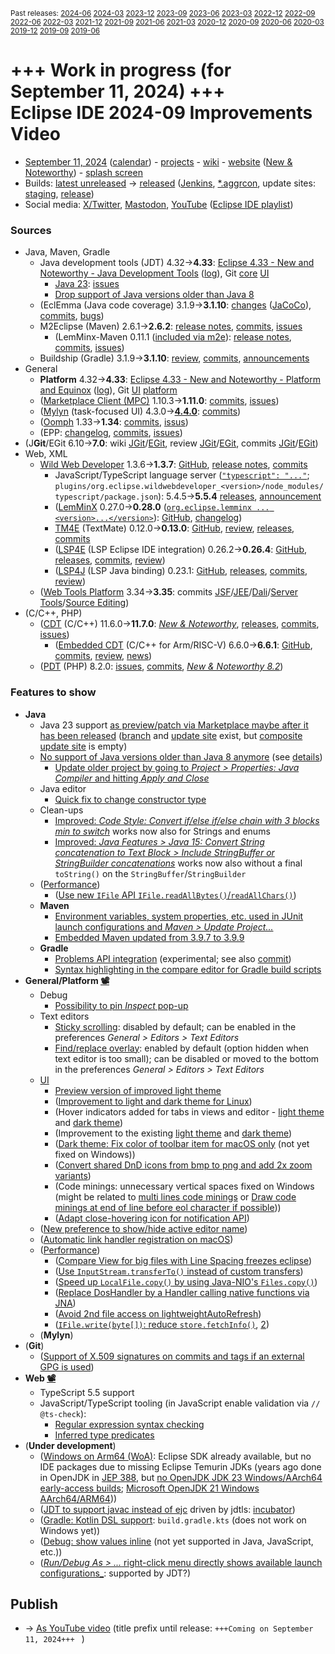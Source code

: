 <sup>Past releases:
[2024-06](https://github.com/howlger/Eclipse-IDE-improvements-videos/tree/2024-06)
[2024-03](https://github.com/howlger/Eclipse-IDE-improvements-videos/tree/2024-03)
[2023-12](https://github.com/howlger/Eclipse-IDE-improvements-videos/tree/2023-12)
[2023-09](https://github.com/howlger/Eclipse-IDE-improvements-videos/tree/2023-09)
[2023-06](https://github.com/howlger/Eclipse-IDE-improvements-videos/tree/2023-06)
[2023-03](https://github.com/howlger/Eclipse-IDE-improvements-videos/tree/2023-03)
[2022-12](https://github.com/howlger/Eclipse-IDE-improvements-videos/tree/2022-12)
[2022-09](https://github.com/howlger/Eclipse-IDE-improvements-videos/tree/2022-09)
[2022-06](https://github.com/howlger/Eclipse-IDE-improvements-videos/tree/2022-06)
[2022-03](https://github.com/howlger/Eclipse-IDE-improvements-videos/tree/2022-03)
[2021-12](https://github.com/howlger/Eclipse-IDE-improvements-videos/tree/2021-12)
[2021-09](https://github.com/howlger/Eclipse-IDE-improvements-videos/tree/2021-09)
[2021-06](https://github.com/howlger/Eclipse-IDE-improvements-videos/tree/2021-06)
[2021-03](https://github.com/howlger/Eclipse-IDE-improvements-videos/tree/2021-03)
[2020-12](https://github.com/howlger/Eclipse-IDE-improvements-videos/tree/2020-12)
[2020-09](https://github.com/howlger/Eclipse-IDE-improvements-videos/tree/2020-09)
[2020-06](https://github.com/howlger/Eclipse-IDE-improvements-videos/tree/2020-06)
[2020-03](https://github.com/howlger/Eclipse-IDE-improvements-videos/tree/2020-03)
[2019-12](https://github.com/howlger/Eclipse-IDE-improvements-videos/tree/2019-12)
[2019-09](https://github.com/howlger/Eclipse-IDE-improvements-videos/tree/2019-09)
[2019-06](https://github.com/howlger/Eclipse-IDE-improvements-videos/tree/2019-06)
</sup>

# +++ Work in progress (for September 11, 2024) +++<br>Eclipse IDE 2024-09 Improvements Video <!--# [Eclipse IDE 2024-09 Improvements Video](https://youtu.be/jTaiDGVwygE)-->

* [September 11, 2024](https://calendar.google.com/calendar/event?eid=MTNudGlsMjd1cWFoM2ZkdjY3bjJjbWs1Z2wgZ2NoczdubTRudnBtODM3NDY5ZGRqOXRqbGtAZw&ctz=Europe/Berlin) ([calendar](https://calendar.google.com/calendar/embed?src=gchs7nm4nvpm837469ddj9tjlk@group.calendar.google.com&ctz=Europe/Berlin)) - [projects](https://projects.eclipse.org/releases/2024-09) - [wiki](https://github.com/eclipse-simrel/.github/blob/main/wiki/Simultaneous_Release.md) - [website](https://eclipseide.org/) ([New & Noteworthy](https://eclipseide.org/release/noteworthy/)) - [splash screen](https://gitlab.eclipse.org/eclipsefdn/helpdesk/-/issues/3963)
* Builds: [latest unreleased](https://download.eclipse.org/technology/epp/staging/) → [released](https://download.eclipse.org/technology/epp/downloads/release/2024-09/) ([Jenkins](https://ci.eclipse.org/packaging/job/simrel.epp-tycho-build), [*.aggrcon](https://github.com/eclipse-simrel/simrel.build/commits/main), update sites: [staging](https://download.eclipse.org/staging/2024-09), [release](http://download.eclipse.org/releases/2024-09))
* Social media: [X/Twitter](https://twitter.com/EclipseJavaIDE), [Mastodon](https://mastodon.social/@EclipseFdn), [YouTube](https://www.youtube.com/user/EclipseFdn) ([Eclipse IDE playlist](https://www.youtube.com/playlist?list=PLy7t4z5SYNaSNjL60ofpwVhfA7mOF3Pgk))


### Sources

* Java, Maven, Gradle
    * Java development tools (JDT) 4.32→**4.33**: [Eclipse 4.33 - New and Noteworthy - Java Development Tools](https://www.eclipse.org/eclipse/news/4.33/jdt.php) ([log](https://github.com/eclipse-platform/www.eclipse.org-eclipse/commits/master/news/4.33/jdt.html)), Git [core](https://github.com/eclipse-jdt/eclipse.jdt.core/commits/master) [UI](https://github.com/eclipse-jdt/eclipse.jdt.ui/commits/master)
        * [Java 23](https://jdk.java.net/23/): [issues](https://github.com/eclipse-jdt/eclipse.jdt.core/milestone/69?closed=1)
        * [Drop support of Java versions older than Java 8](https://github.com/eclipse-jdt/eclipse.jdt.core/issues/2536)
    * (EclEmma (Java code coverage) 3.1.9→**3.1.10**: [changes](https://www.eclemma.org/changes.html) ([JaCoCo](https://www.jacoco.org/jacoco/trunk/doc/changes.html)), [commits](https://github.com/eclipse/eclemma/commits/master), [bugs](https://bugs.eclipse.org/bugs/buglist.cgi?product=Eclemma&query_format=advanced&order=changeddate%20DESC))
    * M2Eclipse (Maven) 2.6.1→**2.6.2**: [release notes](https://github.com/eclipse-m2e/m2e-core/blob/master/RELEASE_NOTES.md#262), [commits](https://github.com/eclipse-m2e/m2e-core/compare/2.6.1...2.6.2), [issues](https://github.com/eclipse-m2e/m2e-core/issues?q=is%3Aissue+sort%3Aupdated-desc+is%3Aclosed)
        * (LemMinx-Maven 0.11.1 ([included via m2e](https://github.com/eclipse-m2e/m2e-core/blob/master/org.eclipse.m2e.editor.lemminx/pom.xml#L48)): [release notes](https://github.com/eclipse/lemminx-maven/releases/tag/0.11.1), [commits](https://github.com/eclipse/lemminx-maven/compare/0.11.0...0.11.1), [issues](https://github.com/eclipse/lemminx-maven/issues?q=is%3Aissue+sort%3Aupdated-desc+is%3Aclosed))
    * Buildship (Gradle) 3.1.9→**3.1.10**: [review](https://projects.eclipse.org/projects/tools.buildship/releases/3.1.10), [commits](https://github.com/eclipse/buildship/commits/master), [announcements](https://discuss.gradle.org/tag/buildship-release)
* General
    * **Platform** 4.32→**4.33**: [Eclipse 4.33 - New and Noteworthy - Platform and Equinox](https://www.eclipse.org/eclipse/news/4.33/platform.php) ([log](https://github.com/eclipse-platform/www.eclipse.org-eclipse/commits/master/news/4.33/platform.html)), Git [UI](https://github.com/eclipse-platform/eclipse.platform.ui/commits/master) [platform](https://github.com/eclipse-platform/eclipse.platform/commits/master)
    * ([Marketplace Client (MPC)](https://projects.eclipse.org/projects/technology.packaging.mpc) 1.10.3→**1.11.0**: [commits](https://github.com/eclipse-mpc/epp.mpc/commits/master), [issues](https://github.com/eclipse-mpc/epp.mpc/issues))
    * ([Mylyn](https://projects.eclipse.org/projects/tools.mylyn) (task-focused UI) 4.3.0→[**4.4.0**](https://github.com/eclipse-mylyn/org.eclipse.mylyn/milestone/7?closed=1): [commits](https://github.com/eclipse-mylyn/org.eclipse.mylyn/commits/main))
    * ([Oomph](https://projects.eclipse.org/projects/tools.oomph) 1.33→**1.34**: [commits](https://github.com/eclipse-oomph/oomph/commits/master), [issus](https://github.com/eclipse-oomph/oomph/issues?q=is%3Aissue+is%3Aclosed+sort%3Aupdated-desc))
    * (EPP: [changelog](https://github.com/eclipse-packaging/packages/blob/master/CHANGELOG.md#2024-09), [commits](https://github.com/eclipse-packaging/packages/commits/master), [issues](https://github.com/eclipse-packaging/packages/issues))
* (J**Git**/EGit 6.10→**7.0**: wiki [JGit](https://github.com/eclipse-jgit/jgit/wiki/New-and-Noteworthy)/[EGit](https://github.com/eclipse-egit/egit/wiki/New-and-Noteworthy-7.0), review [JGit](https://projects.eclipse.org/projects/technology.jgit/releases/7.0.0)/[EGit](https://projects.eclipse.org/projects/technology.egit/releases/7.0.0), commits [JGit](https://github.com/eclipse-jgit/jgit/commits/master)/[EGit](https://github.com/eclipse-egit/egit/commits/master))
* Web, XML
    * [Wild Web Developer](https://projects.eclipse.org/projects/tools.wildwebdeveloper) 1.3.6→**1.3.7**: [GitHub](https://github.com/https://github.com/eclipse-wildwebdeveloper/wildwebdeveloperwebdeveloper), [release notes](https://github.com/eclipse-wildwebdeveloper/wildwebdeveloper/blob/master/RELEASE_NOTES.md#137), [commits](https://github.com/eclipse-wildwebdeveloper/wildwebdeveloper/compare/1.3.6...1.3.7)
        * JavaScript/TypeScript language server ([`"typescript": "..."`](https://github.com/eclipse-wildwebdeveloper/wildwebdeveloper/blob/master/org.eclipse.wildwebdeveloper/package.json#L5); `plugins/org.eclipse.wildwebdeveloper_<version>/node_modules/typescript/package.json`): 5.4.5→**5.5.4** [releases](https://github.com/microsoft/TypeScript/releases), [announcement](https://devblogs.microsoft.com/typescript/announcing-typescript-5-5)
        * ([LemMinX](https://projects.eclipse.org/projects/technology.lemminx) 0.27.0→**0.28.0** ([`org.eclipse.lemminx ... <version>...</version>`](https://github.com/eclipse-wildwebdeveloper/wildwebdeveloper/blob/master/org.eclipse.wildwebdeveloper.xml/pom.xml#L40-L43)): [GitHub](https://github.com/eclipse/lemminx), [changelog](https://github.com/eclipse/lemminx/blob/main/CHANGELOG.md#0280-may-27-2024))
        * [TM4E](https://projects.eclipse.org/projects/technology.tm4e) (TextMate) 0.12.0→**0.13.0**: [GitHub](https://github.com/eclipse/tm4e), [review](https://projects.eclipse.org/projects/technology.tm4e/releases/0.13.0), [releases](https://github.com/eclipse/tm4e/releases), [commits](https://github.com/eclipse/tm4e/compare/0.10.3...0.12.0)
        * ([LSP4E](https://projects.eclipse.org/projects/technology.lsp4e) (LSP Eclipse IDE integration) 0.26.2→**0.26.4**: [GitHub](https://github.com/eclipse/lsp4e), [releases](https://github.com/eclipse/lsp4e/releases), [commits](https://github.com/eclipse/lsp4e/compare/0.26.2...0.26.4), [review](https://projects.eclipse.org/projects/technology.lsp4e/releases/0.26.4))
        * ([LSP4J](https://projects.eclipse.org/projects/technology.lsp4j) (LSP Java binding) 0.23.1: [GitHub](https://github.com/eclipse/lsp4j), [releases](https://github.com/eclipse/lsp4j/releases), [commits](https://github.com/eclipse/lsp4j/compare/v0.22.0...v0.23.1), [review](https://projects.eclipse.org/projects/technology.lsp4j))
    * ([Web Tools Platform](https://projects.eclipse.org/projects/webtools) 3.34→**3.35**: commits [JSF](https://github.com/eclipse-jsf/webtools.jsf/commits/master/)/[JEE](https://github.com/eclipse-jeetools/webtools.javaee/commits/master/)/[Dali](https://github.com/eclipse-dali/webtools.dali/commits/master/)/[Server Tools](https://github.com/eclipse-servertools/servertools/commits/master/)/[Source Editing](https://github.com/eclipse-sourceediting/sourceediting/commits/master/))
* (C/C++, PHP)
    * ([CDT](https://projects.eclipse.org/projects/tools.cdt) (C/C++) 11.6.0→**11.7.0**: [_New & Noteworthy_](https://github.com/eclipse-cdt/cdt/blob/main/NewAndNoteworthy/CDT-11.7.md), [releases](https://github.com/eclipse-cdt/cdt/releases), [commits](https://github.com/eclipse-cdt/cdt/compare/CDT_11_6_0...CDT_11_7_0), [issues](https://github.com/eclipse-cdt/cdt/issues?q=is%3Aissue+sort%3Aupdated-desc))
        * ([Embedded CDT](https://projects.eclipse.org/projects/iot.embed-cdt) (C/C++ for Arm/RISC-V) 6.6.0→**6.6.1**: [GitHub](https://github.com/eclipse-embed-cdt/eclipse-plugins), [commits](https://github.com/eclipse-embed-cdt/eclipse-plugins/compare/v6.6.0...v6.6.1), [review](https://projects.eclipse.org/projects/iot.embed-cdt/releases/6.6.1), [news](https://eclipse-embed-cdt.github.io/news/))
    * ([PDT](https://projects.eclipse.org/projects/tools.pdt) (PHP) 8.2.0: [issues](https://github.com/eclipse/pdt/issues?q=is%3Aissue+sort%3Aupdated-asc), [commits](https://github.com/eclipse/pdt/commits/master), [_New & Noteworthy 8.2_](https://github.com/eclipse-pdt/pdt/wiki/NewIn82))


### Features to show

* **Java<!-- [📽️](https://youtu.be/jTaiDGVwygE?t=17)-->**
    * Java 23 support [as preview/patch via Marketplace maybe after it has been released](https://marketplace.eclipse.org/search?search_api_fulltext=Java+23) ([branch](https://github.com/eclipse-jdt/eclipse.jdt.core/tree/BETA_JAVA23) and [update site](https://download.eclipse.org/eclipse/updates/4.33-P-builds/P20240828-1240/) exist, but [composite update site](https://download.eclipse.org/eclipse/updates/4.33-P-builds/) is empty)
    * [No support of Java versions older than Java 8 anymore](https://eclipse.dev/eclipse/news/4.33/jdt.php#removed-support-for-java7-and-below) (see [details](https://github.com/eclipse-jdt/eclipse.jdt.core/issues/2536))
        * [Update older project by going to _Project > Properties: Java Compiler_ and hitting _Apply and Close_](https://github.com/eclipse-jdt/eclipse.jdt.ui/commit/95a365fc91472629e70e763516fb0576cddf4ee6#diff-75bddcdfd2484e74dd12777aa5f88c804a476cb214989f7363c5a654ef9eb0b1)
    * Java editor
        * [Quick fix to change constructor type](https://eclipse.dev/eclipse/news/4.33/jdt.php#quickfix-change-constructor-type)
    * Clean-ups
        * [Improved: _Code Style: Convert if/else if/else chain with 3 blocks min to switch_](https://eclipse.dev/eclipse/news/4.33/jdt.php#enhanced-if-else-switch-cleanup) works now also for Strings and enums
        * [Improved: _Java Features > Java 15: Convert String concatenation to Text Block > Include StringBuffer or StringBuilder concatenations_](https://eclipse.dev/eclipse/news/4.33/jdt.php#enhnaced-stringbuf-to-text-block-cleanup) works now also without a final `toString()` on the `StringBuffer`/`StringBuilder`
    * ([Performance](https://github.com/search?utf8=%E2%9C%93&q=performance+OR+speed+OR+faster+org%3Aeclipse-jdt+committer-date%3A2024-06-05..2024-09-10&s=committer-date&o=desc&type=Commits))
        * ([Use new `IFile` API `IFile.readAllBytes()`/`readAllChars()`](https://github.com/eclipse-jdt/eclipse.jdt.core/commit/18d9a53b48f3ecb3a700b286dde8727c3ae8a3e3))
    * **Maven<!-- [📽️](https://youtu.be/jTaiDGVwygE?t=188)-->**
        * [Environment variables, system properties, etc. used in JUnit launch configurations and _Maven > Update Project..._](https://github.com/eclipse-m2e/m2e-core/blob/master/RELEASE_NOTES.md#surefirefailsafe-plugin-configuration-propagated-to-junittestng-launch-configuration)
        * [Embedded Maven updated from 3.9.7 to 3.9.9](https://github.com/eclipse-m2e/m2e-core/blob/master/RELEASE_NOTES.md#embedded-and-use-maven-399)
    * **Gradle<!-- [📽️](https://youtu.be/jTaiDGVwygE?t=000)-->**
        * [Problems API integration](https://discuss.gradle.org/t/buildship-3-1-10-is-now-available/49045) (experimental; see also [commit](https://github.com/eclipse/buildship/commit/ec8eee378138a446e95631f56baaf389405210fd))
        * [Syntax highlighting in the compare editor for Gradle build scripts](https://github.com/eclipse/buildship/commit/9ba95e906a6509158560495f9565c1c0b7bbd0c6)
* **General/Platform [📽️](https://youtu.be/jTaiDGVwygE?t=302)**
    * Debug
        * [Possibility to pin _Inspect_ pop-up](https://eclipse.dev/eclipse/news/4.33/platform.php#pin-debug-inspect-popup)
    * Text editors
        * [Sticky scrolling](https://eclipse.dev/eclipse/news/4.33/platform.php#sticky-scrolling): disabled by default; can be enabled in the preferences _General > Editors > Text Editors_
        * [Find/replace overlay](https://eclipse.dev/eclipse/news/4.33/platform.php#find-replace-overlay): enabled by default (option hidden when text editor is too small); can be disabled or moved to the bottom in the preferences _General > Editors > Text Editors_
    * [UI](https://github.com/search?utf8=%E2%9C%93&q=dark+OR+light+OR+theme+OR+layout+org%3Aeclipse-platform+org%3Aeclipse-jdt+committer-date%3A2024-06-05..2024-09-10&s=committer-date&type=Commits)
        * [Preview version of improved light theme](https://eclipse.dev/eclipse/news/4.33/platform.php#new-light-theme)
        * ([Improvement to light and dark theme for Linux](https://github.com/eclipse-platform/eclipse.platform.ui/commit/e41945cce6a8f2ed49c783c58de425cf5ca310f6))
        * (Hover indicators added for tabs in views and editor - [light theme](https://github.com/eclipse-platform/eclipse.platform.ui/commit/c3ea86f3921d9ec3803ac53d9a69c01bddf14701) and [dark theme](https://github.com/eclipse-platform/eclipse.platform.ui/commit/1356bb314d4a8c25804f023263872c2f0c948b23))
        * (Improvement to the existing [light theme](https://github.com/eclipse-platform/eclipse.platform.ui/commit/387ec96abfebbf471fe1b79d0020275e29727ad2) and [dark theme](https://github.com/eclipse-platform/eclipse.platform.ui/commit/3678858b611d4c4428b5f5342a427d19de87fb3b))
        * ([Dark theme: Fix color of toolbar item for macOS only](https://github.com/eclipse-platform/eclipse.platform.swt/pull/1234) (not yet fixed on Windows))
        * ([Convert shared DnD icons from bmp to png and add 2x zoom variants](https://github.com/eclipse-platform/eclipse.platform.ui/commit/b502ad73786ead3e22c1cfc639c1671d7e953bc1))
        * (Code minings: unnecessary vertical spaces fixed on Windows (might be related to [multi lines code minings](https://eclipse.dev/eclipse/news/4.33/platform.php#multi-line-code-mining) or [Draw code minings at end of line before eol character if possible](https://github.com/eclipse-platform/eclipse.platform.ui/commit/1acae4f9333132ff94da8712908d3b185a165d74)))
        * ([Adapt close-hovering icon for notification API](https://github.com/eclipse-platform/eclipse.platform.ui/commit/991408d8354de3024f4e650a53badb8eaa82dac7))
    * ([New preference to show/hide active editor name](https://eclipse.dev/eclipse/news/4.33/platform.php#show-hide-editor-name))
    * ([Automatic link handler registration on macOS](https://eclipse.dev/eclipse/news/4.33/platform.php#link-handlers-on-mac))
    * ([Performance](https://github.com/search?utf8=%E2%9C%93&q=performance+OR+speed+OR+fast+OR+faster+OR+slow+org%3Aeclipse-platform+committer-date%3A2024-06-05..2024-09-10&s=committer-date&o=desc&type=Commits))
        * ([Compare View for big files with Line Spacing freezes eclipse](https://github.com/eclipse-platform/eclipse.platform/commit/80fd47a8edc2915fd4b9fa8efc152881ca7f05e2))
        * ([Use `InputStream.transferTo()` instead of custom transfers](https://github.com/eclipse-platform/eclipse.platform/commit/cbfee1844b9a9df60424b56c5074378f869fbdfd))
        * ([Speed up `LocalFile.copy()` by using Java-NIO's `Files.copy()`](https://github.com/eclipse-platform/eclipse.platform/commit/034c7ccc662543ca902a8a95fef74cf71c6b3081))
        * ([Replace DosHandler by a Handler calling native functions via JNA](https://github.com/eclipse-platform/eclipse.platform/commit/317d41b4a3ced617791a5cce97689ae7ba343274))
        * ([Avoid 2nd file access on lightweightAutoRefresh](https://github.com/eclipse-platform/eclipse.platform/commit/9fa486f709df66134116aed0a7a94ba5b975b22b))
        * ([`IFile.write(byte[])`: reduce `store.fetchInfo()`](https://github.com/eclipse-platform/eclipse.platform/commit/31f4f9871349eea1af5b4bb77be22be364fb3763), [2](https://github.com/eclipse-platform/eclipse.platform/commit/c5603d23b5f8879bf018850fe89924c04288ed43))
    * (**Mylyn**)
* (**Git<!-- [📽️](https://youtu.be/jTaiDGVwygE?t=000)-->**)
    * ([Support of X.509 signatures on commits and tags if an external GPG is used](https://github.com/eclipse-egit/egit/wiki/New-and-Noteworthy-7.0#x509-signatures))
* **Web [📽️](https://youtu.be/jTaiDGVwygE?t=370)**
    * TypeScript 5.5 support
    * JavaScript/TypeScript tooling (in JavaScript enable validation via `// @ts-check`):
        * [Regular expression syntax checking](https://devblogs.microsoft.com/typescript/announcing-typescript-5-5/#regular-expression-syntax-checking4)
        * [Inferred type predicates](https://devblogs.microsoft.com/typescript/announcing-typescript-5-5/#inferred-type-predicates1)
* (**Under development**)
    * ([Windows on Arm64 (WoA)](https://eclipse.dev/eclipse/news/4.32/platform.php#winows-on-arm): Eclipse SDK already available, but no IDE packages due to missing Eclipse Temurin JDKs (years ago done in OpenJDK in [JEP 388](https://openjdk.org/jeps/388), but [no OpenJDK JDK 23 Windows/AArch64 early-access builds](https://jdk.java.net/23/); [Microsoft OpenJDK 21 Windows AArch64/ARM64](https://learn.microsoft.com/en-us/java/openjdk/download#openjdk-21)))
    * ([JDT to support javac instead of ejc](https://www.eclipse.org/lists/jdt-dev/msg02333.html) driven by jdtls: [incubator](https://github.com/eclipse-jdtls/eclipse-jdt-core-incubator/labels/javac))
    * ([Gradle: Kotlin DSL support](https://github.com/eclipse/buildship/pull/1259): `build.gradle.kts` (does not work on Windows yet))
    * ([Debug: show values inline](https://www.eclipse.org/eclipse/news/4.23/platform.php#inline-debug-values) (not yet supported in Java, JavaScript, etc.))
    * ([_Run/Debug As > ..._ right-click menu directly shows available launch configurations_](https://www.eclipse.org/eclipse/news/4.28/platform.php#launch-debug-shortcuts-expanded): supported by JDT?)


## Publish
* → [As YouTube video](https://www.youtube.com/playlist?list=PLnh_8hTD4yvnhXSttuewEKgKkmlIj_ND-) (title prefix until release: `+++Coming on September 11, 2024+++ ` )
